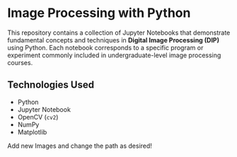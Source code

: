 # Image Processing with Python

This repository contains a collection of Jupyter Notebooks that demonstrate fundamental concepts and techniques in **Digital Image Processing (DIP)** using Python. Each notebook corresponds to a specific program or experiment commonly included in undergraduate-level image processing courses.

## Technologies Used

- Python 
- Jupyter Notebook  
- OpenCV (`cv2`)  
- NumPy  
- Matplotlib  

Add new Images and change the path as desired!
